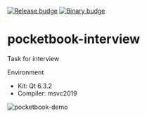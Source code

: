 [![Release budge](https://img.shields.io/badge/Release-v1.0-green)](https://github.com/oleksandrlynda/pocketbook-interview/releases/latest)
[![Binary budge](https://img.shields.io/badge/Binary-Win--x64-orange)](https://github.com/oleksandrlynda/pocketbook-interview/releases/latest/download/win-release.zip)

# pocketbook-interview
Task for interview

Environment
* Kit: Qt 6.3.2
* Compiler: msvc2019

![pocketbook-demo](https://user-images.githubusercontent.com/40386732/225095912-41384857-fea7-496b-91b2-1580f10eb4ef.gif)
